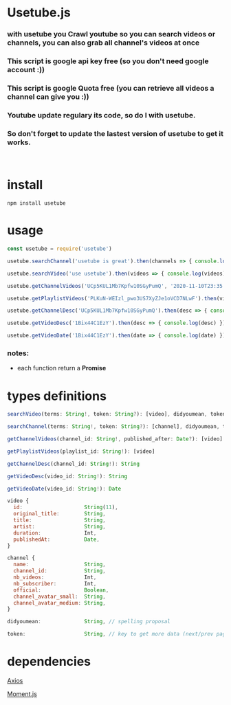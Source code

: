 # **Usetube.js**
### with usetube you Crawl youtube so you can **search videos** or **channels**, you can also **grab all channel's videos** at once

### This script is **google api key free** (so you don't need google account :))

### This script is **google Quota free** (you can retrieve all videos a channel can give you :))

### Youtube update regulary its code, so do I with usetube.
### So don't forget to update the lastest version of usetube to get it works.
<br>

# install
```shell
npm install usetube
```

# usage

```js
const usetube = require('usetube')

usetube.searchChannel('usetube is great').then(channels => { console.log(channels) })

usetube.searchVideo('use usetube').then(videos => { console.log(videos) })

usetube.getChannelVideos('UCp5KUL1Mb7Kpfw10SGyPumQ', '2020-11-10T23:35:38.000Z').then(videos => { console.log(videos) })

usetube.getPlaylistVideos('PLKuN-WEIzl_pwo3US7XyZJe1oVCD7NLwF').then(videos => { console.log(videos) })

usetube.getChannelDesc('UCp5KUL1Mb7Kpfw10SGyPumQ').then(desc => { console.log(desc) })

usetube.getVideoDesc('1Bix44C1EzY').then(desc => { console.log(desc) })

usetube.getVideoDate('1Bix44C1EzY').then(date => { console.log(date) })
```

### notes:
- each function return a **Promise**

# types definitions
```js
searchVideo(terms: String!, token: String?): [video], didyoumean, token

searchChannel(terms: String!, token: String?): [channel], didyoumean, token

getChannelVideos(channel_id: String!, published_after: Date?): [video]

getPlaylistVideos(playlist_id: String!): [video]

getChannelDesc(channel_id: String!): String

getVideoDesc(video_id: String!): String

getVideoDate(video_id: String!): Date
```

```js
video {
  id:                    String(11),
  original_title:        String,
  title:                 String,
  artist:                String,
  duration:              Int,
  publishedAt:           Date,
}
```
```js
channel {
  name:                  String,
  channel_id:            String,
  nb_videos:             Int,
  nb_subscriber:         Int,
  official:              Boolean,
  channel_avatar_small:  String,
  channel_avatar_medium: String,
}
```
```js
didyoumean:              String, // spelling proposal
```
```js
token:                   String, // key to get more data (next/prev page result)
```
# dependencies

[Axios](https://github.com/axios/axios)

[Moment.js](https://github.com/moment/moment/)
